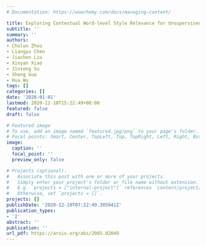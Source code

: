 ```yaml
---
# Documentation: https://wowchemy.com/docs/managing-content/

title: Exploring Contextual Word-level Style Relevance for Unsupervised Style Transfer
subtitle: ''
summary: ''
authors:
- Chulun Zhou
- Liangyu Chen
- Jiachen Liu
- Xinyan Xiao
- Jinsong Su
- Sheng Guo
- Hua Wu
tags: []
categories: []
date: '2020-01-01'
lastmod: 2020-12-10T15:22:49+08:00
featured: false
draft: false

# Featured image
# To use, add an image named `featured.jpg/png` to your page's folder.
# Focal points: Smart, Center, TopLeft, Top, TopRight, Left, Right, BottomLeft, Bottom, BottomRight.
image:
  caption: ''
  focal_point: ''
  preview_only: false

# Projects (optional).
#   Associate this post with one or more of your projects.
#   Simply enter your project's folder or file name without extension.
#   E.g. `projects = ["internal-project"]` references `content/project/deep-learning/index.md`.
#   Otherwise, set `projects = []`.
projects: []
publishDate: '2020-12-10T07:22:49.305941Z'
publication_types:
- '2'
abstract: ''
publication: ''
url_pdf: https://arxiv.org/abs/2005.02049
---
```

